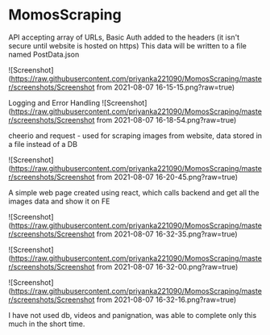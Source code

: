 # MomosScraping




API accepting array of URLs,
Basic Auth added to the headers (it isn't secure until website is hosted on https)
This data will be written to a file named PostData.json

![Screenshot](https://raw.githubusercontent.com/priyanka221090/MomosScraping/master/screenshots/Screenshot from 2021-08-07 16-15-15.png?raw=true)


Logging and Error Handling
![Screenshot](https://raw.githubusercontent.com/priyanka221090/MomosScraping/master/screenshots/Screenshot from 2021-08-07 16-18-54.png?raw=true)



cheerio and request - used for scraping images from website, data stored in a file instead of a DB

![Screenshot](https://raw.githubusercontent.com/priyanka221090/MomosScraping/master/screenshots/Screenshot from 2021-08-07 16-20-45.png?raw=true)



A simple web page created using react, which calls backend and get all the images data and show it on FE

![Screenshot](https://raw.githubusercontent.com/priyanka221090/MomosScraping/master/screenshots/Screenshot from 2021-08-07 16-32-35.png?raw=true)


![Screenshot](https://raw.githubusercontent.com/priyanka221090/MomosScraping/master/screenshots/Screenshot from 2021-08-07 16-32-00.png?raw=true)


![Screenshot](https://raw.githubusercontent.com/priyanka221090/MomosScraping/master/screenshots/Screenshot from 2021-08-07 16-32-16.png?raw=true)



I have not used db, videos and panignation, was able to complete only this much in the short time.
